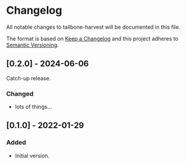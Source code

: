 
# Changelog
All notable changes to tailbone-harvest will be documented in this file.

The format is based on [Keep a Changelog](http://keepachangelog.com/en/1.0.0/)
and this project adheres to [Semantic Versioning](http://semver.org/spec/v2.0.0.html).

## [0.2.0] - 2024-06-06
Catch-up release.
### Changed
- lots of things...

## [0.1.0] - 2022-01-29
### Added
- Initial version.
